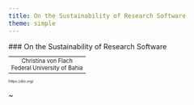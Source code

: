```yaml
---
title: On the Sustainability of Research Software
theme: simple
---
```


<!-- -------------------------------- -->

<section>
### On the Sustainability of Research Software

<table style="font-size:0.8em"><tr>
<td style="text-align:center">
Christina von Flach<br/>
Federal University of Bahia
</td>
</tr></table>

<small style="font-size: 0.5em">
https://doi.org/
</small>
</section>

<!-- -------------------------------- -->
~                                                                                               
